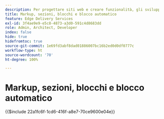 ```yaml
---
description: Per progettare siti web e creare funzionalità, gli sviluppatori utilizzano il markup e il DOM, sottoposto a rendering dinamicamente dal contenuto. Il markup e il DOM sono costruiti in modo da consentire una manipolazione e uno stile flessibili. Allo stesso tempo forniscono funzionalità pronte all’uso, in modo che lo sviluppatore non debba preoccuparsi di alcuni degli aspetti dei siti web moderni.
title: Markup, sezioni, blocchi e blocco automatico
feature: Edge Delivery Services
exl-id: 3f4ae9e9-e5c8-4873-a3d0-591c4d8683dd
role: Admin, Architect, Developer
index: false
hide: true
hidefromtoc: true
source-git-commit: 1e69fd3abf8dad01886007bc16b2ed0d0df0777c
workflow-type: ht
source-wordcount: '70'
ht-degree: 100%

---
```


# Markup, sezioni, blocchi e blocco automatico

{{$include 22a1fc6f-1cd6-416f-a8e7-70ce9600e04e}}
